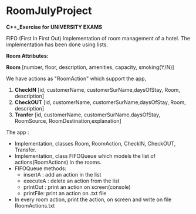 # RoomJulyProject
<b>C++_Exercise for UNIVERSITY EXAMS</b>


FIFO (First In First Out) Implementation of room management of a hotel. The implementation has been done using lists.

<b>Room Attributes:</b>

<b>Room</b> [number, floor, description, amenities, capacity, smoking(Y/N)]

We have actions as "RoomAction" which support the app, 
<ol>
  <li><b>CheckIN</b> [id, customerName, customerSurName,daysOfStay, Room, description] </li>
  <li><b>CheckOUT</b> [id, customerName, customerSurName,daysOfStay, Room, description] </li>
  <li><b>Tranfer</b> [id, customerName, customerSurName,daysOfStay, RoomSource, RoomDestination,explanation]</li>
</ol>
The app :
<ul>
  <li> Implementation, classes Room, RoomAction, CheckIN, CheckOUT, Transfer.</li>
  <li> Implementation, class FIFOQueue which models the list of actions(RoomActions) in the rooms.</li>
  <li> FIFOQueue methods:
    <ul>
      <li>insertA  : add an action in the list</li>
      <li>executeA : delete an action from the list</li> 
      <li>printOut : print an action on screen(console)</li>
      <li>printFile: print an action on .txt file</li>
    </ul>
  <li>In every room action, print the action, on screen and write on file RoomActions.txt </li>
</ul>


